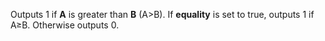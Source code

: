 
[comment]: # (BooleanCanvasModule)
Outputs 1 if **A** is greater than **B** (A>B). If **equality** is set to true, outputs 1 if A≥B. Otherwise outputs 0.